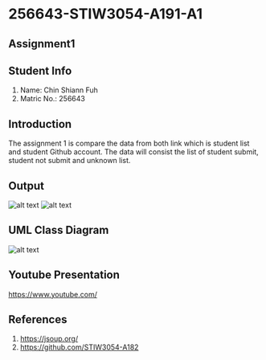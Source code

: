 # 256643-STIW3054-A191-A1
## Assignment1 
## Student Info
1. Name: Chin Shiann Fuh
2. Matric No.: 256643

## Introduction
  The assignment 1 is compare the data from both link which is student list and student Github account. The data will consist the list of student submit, student not submit and unknown list.

## Output
![alt text](https://github.com/chinsfuh/2566432-STIW3054-A191-A1/blob/master/realtimeAssignment1/Capture1.PNG)
![alt text](https://github.com/chinsfuh/2566432-STIW3054-A191-A1/blob/master/realtimeAssignment1/Capture2.PNG)

## UML Class Diagram
![alt text]()

## Youtube Presentation
https://www.youtube.com/

## References
1. https://jsoup.org/
2. https://github.com/STIW3054-A182
